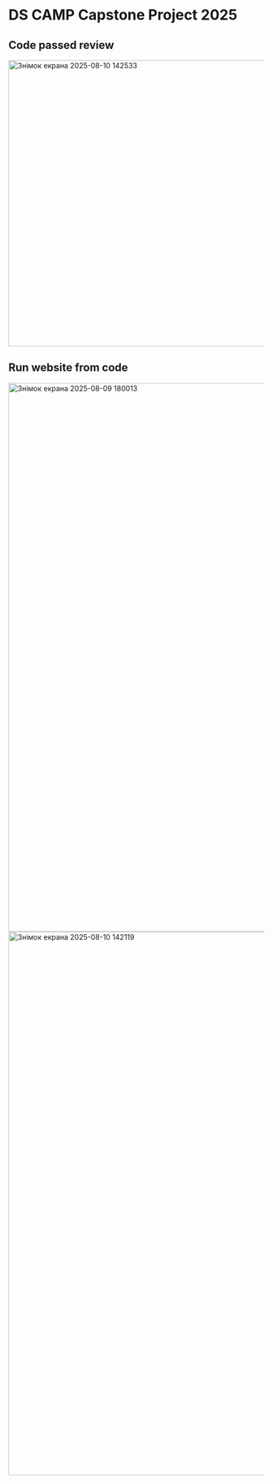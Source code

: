 # DS CAMP Capstone Project 2025
## Code passed review

<img width="1352" height="563" alt="Знімок екрана 2025-08-10 142533" src="https://github.com/user-attachments/assets/3b95cad2-b9e6-4b5b-bfbf-4642cfb7c31b" />

## Run website from code

<img width="1919" height="1079" alt="Знімок екрана 2025-08-09 180013" src="https://github.com/user-attachments/assets/3d5535fa-434e-487e-b19d-b6fd4830ccc6" />

<img width="1918" height="1069" alt="Знімок екрана 2025-08-10 142119" src="https://github.com/user-attachments/assets/10baf29a-859f-455d-bd32-e7bebf30cc69" />
